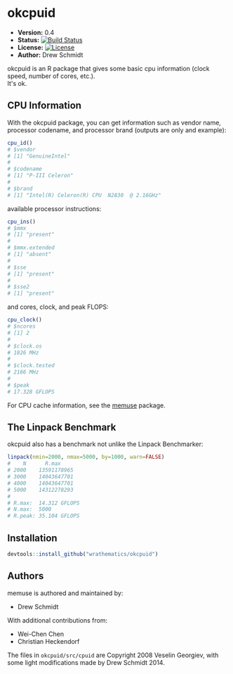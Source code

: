 # okcpuid 


* **Version:** 0.4
* **Status:** [![Build Status](https://travis-ci.org/shinra-dev/okcpuid.png)](https://travis-ci.org/shinra-dev/okcpuid) 
* **License:** [![License](http://img.shields.io/badge/license-BSD%202--Clause-orange.svg?style=flat)](http://opensource.org/licenses/BSD-2-Clause)
* **Author:** Drew Schmidt

okcpuid is an R package that gives some basic cpu information (clock speed, number of cores, etc.).  
It's ok.


## CPU Information

With the okcpuid package, you can get information such as vendor 
name, processor codename, and processor brand (outputs are only
and example):

```r
cpu_id()
# $vendor
# [1] "GenuineIntel"
# 
# $codename
# [1] "P-III Celeron"
# 
# $brand
# [1] "Intel(R) Celeron(R) CPU  N2830  @ 2.16GHz"
```

available processor instructions:

```r
cpu_ins()
# $mmx
# [1] "present"
# 
# $mmx.extended
# [1] "absent"
# 
# $sse
# [1] "present"
# 
# $sse2
# [1] "present"
```

and cores, clock, and peak FLOPS:

```r
cpu_clock()
# $ncores
# [1] 2
# 
# $clock.os
# 1826 MHz 
# 
# $clock.tested
# 2166 MHz 
# 
# $peak
# 17.328 GFLOPS
```

For CPU cache information, see the
[memuse](https://github.com/wrathematics/memuse) package.


## The Linpack Benchmark

okcpuid also has a benchmark not unlike the Linpack Benchmarker:

```r
linpack(nmin=2000, nmax=5000, by=1000, warn=FALSE)
#    N      R.max
# 2000    13591178965 
# 3000    14043647701 
# 4000    14043647701 
# 5000    14312278293 
# 
# R.max:  14.312 GFLOPS
# N.max:  5000
# R.peak: 35.104 GFLOPS 
```


## Installation

```r
devtools::install_github("wrathematics/okcpuid")
```



## Authors

memuse is authored and maintained by:
* Drew Schmidt

With additional contributions from:
* Wei-Chen Chen
* Christian Heckendorf

The files in `okcpuid/src/cpuid` are Copyright 2008 Veselin
Georgiev, with some light modifications made by Drew Schmidt 2014.

